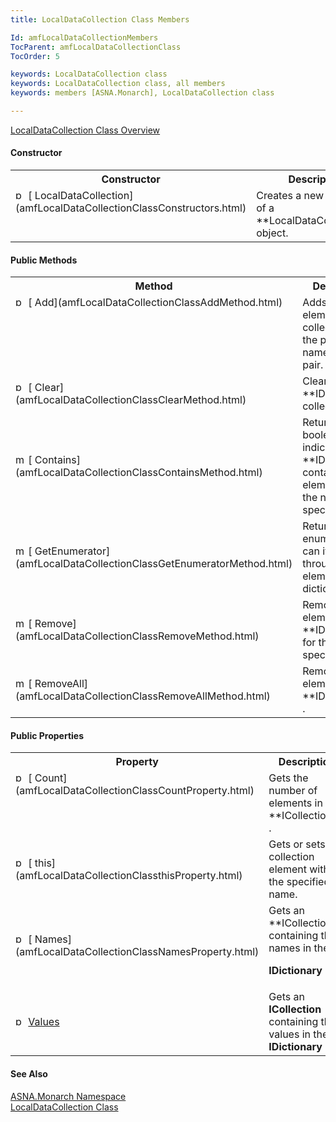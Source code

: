 ```yaml
---
title: LocalDataCollection Class Members

Id: amfLocalDataCollectionMembers
TocParent: amfLocalDataCollectionClass
TocOrder: 5

keywords: LocalDataCollection class
keywords: LocalDataCollection class, all members
keywords: members [ASNA.Monarch], LocalDataCollection class

---
```


[ LocalDataCollection Class Overview](amfLocalDataCollectionClass.html) 
<!-- start constructor table -->	

#### Constructor
<table class="mytable" cellspacing="0" cellpadding="4" width="90%">
          <colgroup>
            <col width="30%" />
            <col width="70%" />
          </colgroup>
          <tr>
            <th>Constructor</th>
            <th>Description</th>
          </tr>
<!-- end copy BUT put in extra div and end of table -->          <tr valign="top">
            <td><img height="16" alt="public method" src="../Images/Methods.bmp" width="16" border="0" />
              [
              LocalDataCollection](amfLocalDataCollectionClassConstructors.html)
            </td>
            <td>Creates a new instance of a **LocalDataCollection**  object.</td>
          </tr>
</table>

<!-- start constructor table -->	

#### Public Methods
<table class="mytable" cellspacing="0" cellpadding="4" width="90%">
          <colgroup>
            <col width="20%" />
            <col width="70%" />
          </colgroup>
          <tr>
            <th>Method</th>
            <th>Description</th>
          </tr>
<!-- end copy BUT put in extra div and end of table -->
          <tr valign="top">
            <td><img id="IMG2" style="WIDTH: 16px; HEIGHT: 16px" alt="public property" src="../Images/Methods.bmp" width="15" border="0" x-maintain-ratio="TRUE" />
              [
              Add](amfLocalDataCollectionClassAddMethod.html)
            </td>
            <td>Adds an element to the
            collection with the provided name and value pair.</td>
          </tr>
          <tr>
            <td><img id="Img3" style="WIDTH: 16px; HEIGHT: 16px" alt="public property" src="../Images/Methods.bmp" width="15" border="0" x-maintain-ratio="TRUE" />
              [
              Clear](amfLocalDataCollectionClassClearMethod.html)
            </td>
            <td>Clears the 
 **IDictionary**  collection.</td>
          </tr>
          <tr>
            <td><img id="Img21" style="WIDTH: 16px; HEIGHT: 16px" alt="method" src="../Images/Methods.bmp" width="15" border="0" x-maintain-ratio="TRUE" />
              [
              Contains](amfLocalDataCollectionClassContainsMethod.html)
            </td>
            <td>Returns a boolean value
            indicating if the 
 **IDictionary**  contains an element with
            the name specified.</td>
          </tr>
          <tr>
            <td><img id="Img21" style="WIDTH: 16px; HEIGHT: 16px" alt="method" src="../Images/Methods.bmp" width="15" border="0" x-maintain-ratio="TRUE" />
              [
              GetEnumerator](amfLocalDataCollectionClassGetEnumeratorMethod.html)
            </td>
            <td>Returns an enumerator that
            can iterate through the elements in a dictionary.</td>
          </tr>
          <tr>
            <td><img id="Img21" style="WIDTH: 16px; HEIGHT: 16px" alt="method" src="../Images/Methods.bmp" width="15" border="0" x-maintain-ratio="TRUE" />
              [
              Remove](amfLocalDataCollectionClassRemoveMethod.html)
            </td>
            <td>Removes an element from 
 **IDictionary**  for the name
            specified.</td>
          </tr>
          <tr>
            <td><img id="Img1" style="WIDTH: 16px; HEIGHT: 16px" alt="method" src="../Images/Methods.bmp" width="15" border="0" x-maintain-ratio="TRUE" />
              [
              RemoveAll](amfLocalDataCollectionClassRemoveAllMethod.html)
            </td>
            <td>Removes all elements from 
 **IDictionary** .</td>
          </tr>
</table>

<!-- start public properties table -->	

#### Public Properties
<table class="mytable" cellspacing="0" cellpadding="4" width="90%">
          <colgroup>
            <col width="20%" />
            <col width="70%" />
          </colgroup>
          <tr>
            <th>Property</th>
            <th>Description</th>
          </tr>
<!-- end copy BUT put in extra div and end of table -->
          <tr valign="top">
            <td><img height="16" alt="public property" src="../Images/property.bmp" width="16" border="0" />
              [
              Count](amfLocalDataCollectionClassCountProperty.html)
            </td>
            <td>Gets the number of elements
            in 
 **ICollection** .</td>
          </tr>
          <tr>
            <td><img height="16" alt="public property" src="../Images/property.bmp" width="16" border="0" />
              [
              this](amfLocalDataCollectionClassthisProperty.html)
            </td>
            <td>Gets or sets the collection
            element with the specified name.</td>
          </tr>
          <tr>
            <td><img height="16" alt="public property" src="../Images/property.bmp" width="16" border="0" />
              [
              Names](amfLocalDataCollectionClassNamesProperty.html)
            </td>
            <td>Gets an 
 **ICollection**  containing the names in the

 **IDictionary** .</td>
          </tr>
          <tr>
            <td><img height="16" alt="public property" src="../Images/property.bmp" width="16" border="0" />
              [
              Values](amfLocalDataCollectionClassValuesProperty.html)
            </td>
            <td>Gets an 
 **ICollection**  containing the values in
            the 
 **IDictionary** .</td>
          </tr>
</table>

#### See Also
[ASNA.Monarch Namespace](amfMonarchNamespace.html) <br /> [ LocalDataCollection Class](amfLocalDataCollectionClass.html) 
